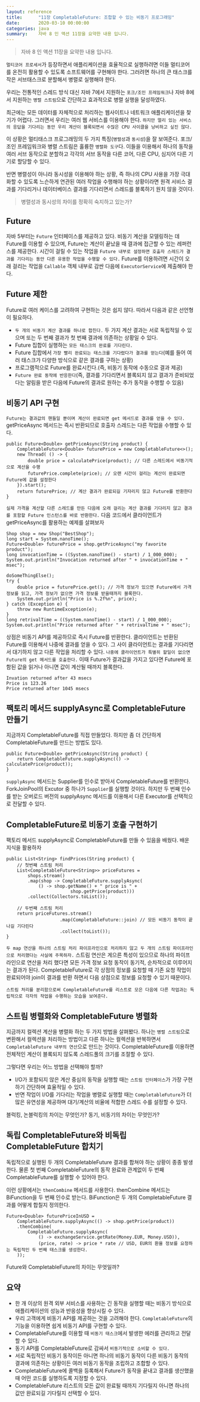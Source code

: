 ```yaml
---
layout: reference
title:      "11장 CompletableFuture: 조합할 수 있는 비동기 프로그래밍"
date:       2020-03-10 00:00:00
categories: java
summary:    자바 8 인 액션 11장을 요약한 내용 입니다.
---
```


> 자바 8 인 액션 11장을 요약한 내용 입니다.

`멀티코어 프로세서`가 등장하면서 애플리케이션을 효율적으로 실행하려면 이들 멀티코어를 온전히 활용할 수 있도록 소프트웨어를 구현해야 한다. 그러려면 하나의 큰 태스크를 작은 서브태스크로 분할해서 병렬로 실행해야 한다. 

우리는 전통적인 스레드 방식 대신 자바 7에서 지원하는 `포크/조인 프레임워크`나 자바 8에서 지원하는 `병렬 스트림`으로 간단하고 효과적으로 병렬 실행을 달성하였다. 

최근에는 모든 데이터를 자체적으로 처리하는 웹사이트나 네트워크 애플리케이션을 찾기가 어렵다. 그러면서 우리는 여러 웹 서비스를 이용해야 한다. `하지만 멀리 있는 서비스의 응답을 기다리는 동안 우리 계산이 블록되면서 수많은 CPU 사이클을 낭비하고 싶진 않다.` 

이 상황은 멀티태스크 프로그래밍의 두 가지 특징(`병렬성`과 `동시성`)을 잘 보여준다. 포크/조인 프레임워크와 병렬 스트림은 훌륭한 `병렬화 도구`다. 이들을 이용해서 하나의 동작을 여러 서브 동작으로 분할하고 각각의 서브 동작을 다른 코어, 다른 CPU, 심지어 다른 기기로 할당할 수 있다. 

반면 병렬성이 아니라 동시성을 이용해야 하는 상황, 즉 하나의 CPU 사용을 가장 극대화할 수 있도록 느슨하게 연관된 여러 작업을 수행해야 하는 상황이라면 원격 서비스 결과를 기다리거나 데이터베이스 결과를 기다리면서 스레드를 블록하기 원치 않을 것이다. 

> 병렬성과 동시성의 차이를 정확히 숙지하고 있는가?

## Future

자바 5부터는 `Future` 인터페이스를 제공하고 있다. 비동기 계산을 모델링하는 데 Future를 이용할 수 있으며, Future는 계산이 끝났을 때 결과에 접근할 수 있는 레퍼런스를 제공한다. 시간이 걸릴 수 있는 작업을 `Future 내부로 설정하면 호출자 스레드가 결과를 기다리는 동안 다른 유용한 작업을 수행할 수 있다.` Future를 이용하려면 시간이 오래 걸리는 작업을 `Callable` 객체 내부로 감싼 다음에 `ExecutorService`에 제출해야 한다. 

## Future 제한

Future로 여러 케이스를 고려하여 구현하는 것은 쉽지 않다. 따라서 다음과 같은 선언형이 필요하다. 

- `두 개의 비동기 계산 결과를 하나로 합친다.` 두 가지 계산 결과는 서로 독립적일 수 있으며 또는 두 번째 결과가 첫 번째 결과에 의존하는 상황일 수 있다.
- Future 집합이 실행하는 `모든 태스크의 완료를 기다린다.`
- Future 집합에서 `가장 빨리 완료되는 태스크를 기다렸다가 결과를 얻는다`(예를 들어 여러 태스크가 다양한 방식으로 같은 결과를 구하는 상황)
- 프로그램적으로 Future를 완료시킨다.(즉, 비동기 동작에 수동으로 결과 제공)
- `Future 완료 동작에 반응한다`(즉, 결과를 기다리면서 블록되지 않고 결과가 준비되었다는 알림을 받은 다음에 Future의 결과로 원하는 추가 동작을 수행할 수 있음)

## 비동기 API 구현

`Future는 결과값의 핸들일 뿐이며 계산이 완료되면 get 메서드로 결과를 얻을 수 있다.` getPriceAsync 메서드는 즉시 반환되므로 호출자 스레드는 다른 작업을 수행할 수 있다. 

    public Future<Double> getPriceAsync(String product) {
    	CompletableFuture<Double> futurePrice = new CompletableFuture<>();
    	new Thread( () -> {
    		double price = calculatePrice(product); // 다른 스레드에서 비동기적으로 계산을 수행
    		futurePrice.complete(price); // 오랜 시간이 걸리는 계산이 완료되면 Future에 값을 설정한다
    	}).start();
    	return futurePrice; // 계산 결과가 완료되길 기자리지 않고 Future를 반환한다
    }

`실제 가격을 계산할 다른 스레드를 만든 다음에 오래 걸리는 계산 결과를 기다리지 않고 결과를 포함할 Future 인스턴스를 바로 반환한다.` 다음 코드에서 클라이언트가 getPriceAsync를 활용하는 예제를 살펴보자

    Shop shop = new Shop("BestShop");
    long start = System.nanoTime();
    Future<Double> futurePrice = shop.getPriceAsync("my favorite product");
    long invocationTime = ((System.nanoTime() - start) / 1_000_000);
    System.out.println("Invocation returned after " + invocationTime + " msec");
    
    doSomeThingElse();
    try {
    	double price = futurePrice.get(); // 가격 정보가 있으면 Future에서 가격 정보를 읽고, 가격 정보가 없으면 가격 정보를 받을때까지 블록한다. 
    	System.out.println("Price is %.2f%n", price);
    } catch (Exception e) {
    	throw new RuntimeException(e);
    } 
    long retrivalTime = ((System.nanoTime() - start) / 1_000_000);
    System.out.println("Price returned after " + retrivalTime + " msec");

상점은 비동기 API를 제공하므로 즉시 Future를 반환한다. 클라이언트는 반환된 Future를 이용해서 나중에 결과를 얻을 수 있다. 그 사이 클라이언트는 결과를 기다리면서 대기하지 않고 다른 작업을 처리할 수 있다. `나중에 클라이언트가 특별히 할일이 없으면 Future의 get 메서드를 호출한다.` 이때 Future가 결과값을 가지고 있다면 Future에 포함된 값을 읽거나 아니면 값이 계산될 때까지 블록한다. 

    Invation returned after 43 msecs
    Price is 123.26
    Price returned after 1045 msecs

## 팩토리 메서드 supplyAsync로 CompletableFuture 만들기

지금까지 CompletableFuture를 직접 만들었다. 하지만 좀 더 간단하게 CompletableFuture를 만드는 방법도 있다. 

    public Future<Double> getPriceAsync(String product) {
    	return CompletableFuture.supplyAsync(() -> calculatePrice(product));
    }

`supplyAsync` 메서드는 Supplier를 인수로 받아서 CompletableFuture를 반환한다. ForkJoinPool의 Excutor 중 하나가 `Supplier`를 실행할 것이다. 하지만 두 번째 인수를 받는 오버로드 버전의 supplyAsync 메서드를 이용해서 다른 Executor를 선택적으로 전달할 수 있다. 

## CompletableFuture로 비동기 호출 구현하기

팩토리 메서드 supplyAsync로 CompletableFuture를 만들 수 있음을 배웠다. 배운 지식을 활용하자

    public List<String> findPrices(String product) {
    	// 첫번째 스트림 처리
    	List<CompletableFuture<String>> priceFutures = 
    		shops.stream()
    		.map(shop -> CompletableFuture.supplyAsync(
    			() -> shop.getName() + " price is " +
    						shop.getPrice(product)))
    		.collect(Collectors.toList());
    
    	// 두번째 스트림 처리
    	return priceFutures.stream()
    					.map(CompletableFuture::join) // 모든 비동기 동작이 끝나길 기다린다
    					.collect(toList());
    }

`두 map 연산을 하나의 스트림 처리 파이프라인으로 처리하지 않고 두 개의 스트림 파이프라인으로 처리했다는 사실에 주목하자.` 스트림 연산은 게으른 특성이 있으므로 하나의 파이프 라인으로 연산을 처리 했다면 모든 가격 정보 요청 동작이 동기적, 순차적으로 이루어지는 결과가 된다. CompletableFuture로 각 상점의 정보를 요청할 때 기존 요청 작업이 완료되어야 join이 결과를 반환 하면서 다음 상점으로 정보를 요청할 수 있기 때문이다. 

`스트림 처리를 분리함으로써 CompletableFuture를 리스트로 모은 다음에 다른 작업과는 독립적으로 각자의 작업을 수행하는 모습을 보여준다.`

## 스트림 병렬화와 CompletableFuture 병렬화

지금까지 컬렉션 계산을 병렬화 하는 두 가지 방법을 살펴봤다. 하나는 `병렬 스트림`으로 변환해서 컬렉션을 처리하는 방법이고 다른 하나는 컬렉션을 반복하면서 `CompletableFuture 내부의 연산`으로 만드는 것이다. CompletableFuture를 이용하면 전체적인 계산이 블록되지 않도록 스레드풀의 크기를 조절할 수 있다. 

그렇다면 우리는 어느 방법을 선택해야 할까?

- I/O가 포함되지 않은 계산 중심의 동작을 실행할 때는 `스트림 인터페이스`가 가장 구현하기 간단하며 효율적일 수 있다.
- 반면 작업이 I/O를 기다리는 작업을 병렬로 실행할 때는 `CompletableFuture`가 더 많은 유연성을 제공하며 대기/계산의 비율에 적합한 스레드 수를 설정할 수 있다.

블럭킹, 논블럭킹의 차이는 무엇인가?
동기, 비동기의 차이는 무엇인가?

## 독립 CompletableFuture와 비독립 CompletableFuture 합치기

독립적으로 실행된 두 개의 CompletableFuture 결과를 합쳐야 하는 상황이 종종 발생한다. 물론 첫 번째 CompletableFuture의 동작 완료와 관계없이 두 번째 CompletableFuture를 실행할 수 있어야 한다. 

이런 상황에서는 `thenCombine` 메서드를 사용한다. thenCombine 메서드는 BiFunction을 두 번째 인수로 받는다. BiFunction은 두 개의 CompletableFuture 결과를 어떻게 합칠지 정의한다. 

    Future<Double> futurePriceInUSD = 
    	CompletableFuture.supplyAsync(() -> shop.getPrice(product))
    	.thenCombine(
    		CompletableFuture.supplyAsync(
    			() -> exchangeService.getRate(Money.EUR, Money.USD)),
    			(price, rate) -> price * rate // USD, EUR의 환율 정보를 요청하는 독립적인 두 번째 태스크를 생성한다. 
    	));

Future와 CompletableFuture의 차이는 무엇일까?

## 요약

- 한 개 이상의 원격 외부 서비스를 사용하는 긴 동작을 실행할 때는 비동기 방식으로 애플리케이션의 성능과 반응성을 향상시킬 수 있다.
- 우리 고객에게 비동기 API를 제공하는 것을 고려해야 한다. `CompletableFuture`의 기능을 이용하면 쉽게 비동기 API를 구현할 수 있다.
- CompletableFuture를 이용할 때 `비동기 태스크`에서 발생한 에러를 관리하고 전달할 수 있다.
- 동기 API를 CompletableFuture로 감싸서 `비동기적으로 소비할 수 있다.`
- 서로 독립적인 비동기 동작이든 아니면 하나의 비동기 동작이 다른 비동기 동작의 결과에 의존하는 상황이든 여러 비동기 동작을 조립하고 조합할 수 있다.
- CompletableFuture에 콜백을 등록해서 Future가 동작을 끝내고 결과를 생산했을 때 어떤 코드를 실행하도록 지정할 수 있다.
- CompletableFuture 리스트의 모든 값이 완료될 때까지 기다릴지 아니면 하나의 값만 완료되길 기다릴지 선택할 수 있다.